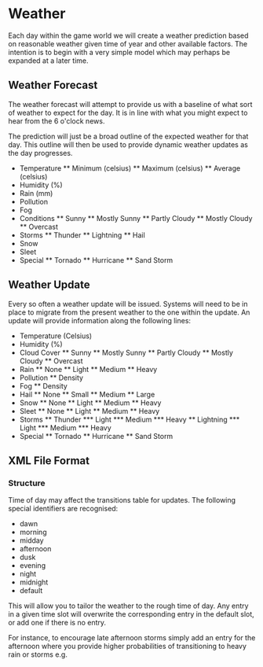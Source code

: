 # Weather

Each day within the game world we will create a weather prediction based on reasonable weather given time of year and other available factors. The intention is to begin with a very simple model which may perhaps be expanded at a later time.

## Weather Forecast

The weather forecast will attempt to provide us with a baseline of what sort of weather to expect for the day. It is in line with what you might expect to hear from the 6 o'clock news.

The prediction will just be a broad outline of the expected weather for that day. This outline will then be used to provide dynamic weather updates as the day progresses.

* Temperature
** Minimum (celsius)
** Maximum (celsius)
** Average (celsius)
* Humidity (%)
* Rain (mm)
* Pollution
* Fog
* Conditions
** Sunny
** Mostly Sunny
** Partly Cloudy
** Mostly Cloudy
** Overcast
* Storms
** Thunder
** Lightning
** Hail
* Snow
* Sleet
* Special 
** Tornado
** Hurricane
** Sand Storm

## Weather Update

Every so often a weather update will be issued. Systems will need to be in place to migrate from the present weather to the one within the update. An update will provide information along the following lines:

* Temperature (Celsius)
* Humidity (%)
* Cloud Cover
** Sunny
** Mostly Sunny
** Partly Cloudy
** Mostly Cloudy
** Overcast
* Rain
** None
** Light
** Medium
** Heavy
* Pollution
** Density
* Fog
** Density
* Hail
** None
** Small
** Medium
** Large
* Snow
** None
** Light
** Medium
** Heavy
* Sleet
** None
** Light
** Medium
** Heavy
* Storms
** Thunder
*** Light
*** Medium
*** Heavy
** Lightning
*** Light
*** Medium
*** Heavy
* Special 
** Tornado
** Hurricane
** Sand Storm

## XML File Format

### Structure

Time of day may affect the transitions table for updates. The following special identifiers are recognised:

* dawn
* morning
* midday
* afternoon
* dusk
* evening
* night
* midnight
* default

This will allow you to tailor the weather to the rough time of day. Any entry in a given time slot will overwrite the corresponding entry in the default slot, or add one if there is no entry.

For instance, to encourage late afternoon storms simply add an entry for the afternoon where you provide higher probabilities of transitioning to heavy rain or storms e.g.

 <nowiki>
<afternoon>
  <new-state new-state-id="6" probability="1.4"/>
  <new-state new-state-id="7" probability="2.0"/>
</afternoon>
<default>
  <new-state new-state-id="5" probability="1.0"/>
  <new-state new-state-id="6" probability="1.0"/>
  <new-state new-state-id="7" probability="1.0"/>
</default>
 </nowiki>
